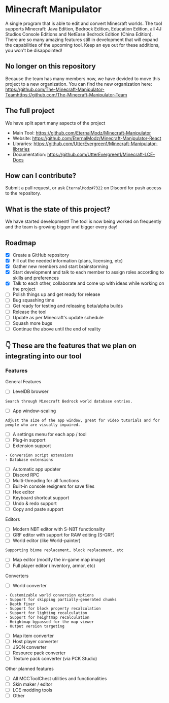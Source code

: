 # Minecraft Manipulator
A single program that is able to edit and convert Minecraft worlds. The tool supports Minecraft: Java Edition, Bedrock Edition, Education Edition, all 4J Studios Console Editions and NetEase Bedrock Edition (China Edition). There are so many amazing features still in development that will expand the capabilities of the upcoming tool. Keep an eye out for these additions, you won't be disappointed!

## No longer on this repository
Because the team has many members now, we have devided to move this project to a new organization. You can find the new organization here: https://github.com/The-Minecraft-Manipulator-Teamhttps://github.com/The-Minecraft-Manipulator-Team


## The full project
We have split apart many aspects of the project
- Main Tool: https://github.com/EternalModz/Minecraft-Manipulator
- Website: https://github.com/EternalModz/Minecraft-Manipulator-React
- Libraries: https://github.com/UtterEvergreen1/Minecraft-Manipulator-libraries
- Documentation: https://github.com/UtterEvergreen1/Minecraft-LCE-Docs

## How can I contribute?
Submit a pull request, or ask `EternalModz#7322` on Discord for push access to the repository.

## What is the state of this project?
We have started development! The tool is now being worked on frequently and the team is growing bigger and bigger every day!

## Roadmap
- [X] Create a GitHub repository 
- [X] Fill out the needed information (plans, licensing, etc) 
- [X] Gather new members and start brainstorming
- [X] Start development and talk to each member to assign roles according to skills and preferences
- [X] Talk to each other, collaborate and come up with ideas while working on the project
- [ ] Polish things up and get ready for release
- [ ] Bug squashing time
- [ ] Get ready for testing and releasing beta/alpha builds
- [ ] Release the tool
- [ ] Update as per Minecraft's update schedule
- [ ] Squash more bugs
- [ ] Continue the above until the end of reality

## 👇 These are the features that we plan on integrating into our tool

### Features
General Features
- [ ] LevelDB browser
```
Search through Minecraft Bedrock world database entries. 
```
- [ ] App window-scaling
```
Adjust the size of the app window, great for video tutorials and for people who are visually impaired.
```
- [ ] A settings menu for each app / tool
- [ ] Plug-in support
- [ ] Extension support
```
- Conversion script extensions 
- Database extensions
```
- [ ] Automatic app updater
- [ ] Discord RPC
- [ ] Multi-threading for all functions
- [ ] Built-in console resigners for save files
- [ ] Hex editor
- [ ] Keyboard shortcut support
- [ ] Undo & redo support
- [ ] Copy and paste support

Editors
- [ ] Modern NBT editor with S-NBT functionality
- [ ] GRF editor with support for  RAW editing (S-GRF)
- [ ] World editor (like World-painter)
```
Supporting biome replacement, block replacement, etc
```
- [ ] Map editor (modify the in-game map image)
- [ ] Full player editor (inventory, armor, etc)

Converters
- [ ] World converter
```
- Customizable world conversion options
- Support for skipping partially-generated chunks
- Depth fixer
- Support for block property recalculation
- Support for lighting recalculation
- Support for heightmap recalculation
- Heightmap bypassed for the map viewer
- Output version targeting
```
- [ ] Map item converter
- [ ] Host player converter
- [ ] JSON converter
- [ ] Resource pack converter
- [ ] Texture pack converter (via PCK Studio)

Other planned features
- [ ] All MCCToolChest utilities and functionalities
- [ ] Skin maker / editor
- [ ] LCE modding tools
- [ ] Other
